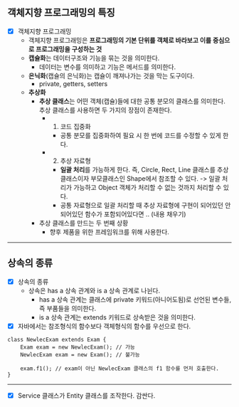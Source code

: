 ## 객체지향 프로그래밍의 특징
- [x] 객체지향 프로그래밍
  - 객체지향 프로그래밍은 **프로그래밍의 기본 단위를 객체로 바라보고 이를 중심으로 프로그래밍을 구성하는 것**
  - **캡슐화**는 데이터구조와 기능을 묶는 것을 의미한다.
    - 데이터는 변수를 의미하고 기능은 메서드를 의미한다.
  - **은닉화**(캡슐의 은닉화)는 캡슐이 깨져나가는 것을 막는 도구이다.
    - private, getters, setters
  - **추상화**
    - **추상 클래스**는 어떤 객체(캡슐)들에 대한 공통 분모의 클래스를 의미한다. 추상 클래스를 사용하면 두 가지의 장점이 존재한다.
      - 1. 코드 집중화
        - 공통 분모를 집중화하여 필요 시 한 번에 코드를 수정할 수 있게 한다.
      - 2. 추상 자료형
        - **일괄 처리**를 가능하게 한다. 즉, Circle, Rect, Line 클래스를 추상클래스이자 부모클래스인 Shape에서 참조할 수 있다. -> 일괄 처리가 가능하고 Object 객체가 처리할 수 없는 것까지 처리할 수 있다.
        - 공통 자료형으로 일괄 처리할 때 추상 자료형에 구현이 되어있던 안되어있던 함수가 포함되어있다면 .. (내용 채우기)
    - 추상 클래스를 만드는 두 번째 상황
      - 향후 제품을 위한 프레임워크를 위해 사용한다.
---
## 상속의 종류
- [x] 상속의 종류
  - 상속은 has a 상속 관계와 is a 상속 관계로 나뉜다.
    - has a 상속 관계는 클래스에 private 키워드(아니어도됨)로 선언된 변수들, 즉 부품들을 의미한다.
    - is a 상속 관계는 extends 키워드로 상속받은 것을 의미한다.
- [x] 자바에서는 참조형식의 함수보다 객체형식의 함수를 우선으로 한다.
~~~
class NewlecExam extends Exam {
    Exam exam = new NewlecExam(); // 가능
    NewlecExam exam = new Exam(); // 불가능
	
    exam.f1(); // exam이 아닌 NewlecExam 클래스의 f1 함수를 먼저 호출한다.
}
~~~
---
- [x] Service 클래스가 Entity 클래스를 조작한다. 감싼다.
